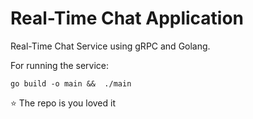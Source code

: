 # Real-Time Chat Application

Real-Time Chat Service using gRPC and Golang.

For running the service:
```
go build -o main &&  ./main
```

⭐ The repo is you loved it
